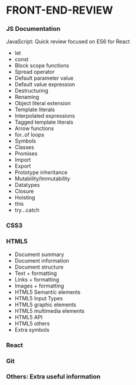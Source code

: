 # FRONT-END-REVIEW

### JS Documentation
JavaScript: Quick review focused on ES6 for React
* let
* const
* Block scope functions
* Spread operator
* Default parameter value
* Default value expression
* Destructuring
* Renaming
* Object literal extension
* Template literals
* Interpolated expressions
* Tagged template literals
* Arrow functions
* for..of loops
* Symbols
* Classes
* Promises
* Import
* Export
* Prototype inheritance
* Mutability/Immutability
* Datatypes
* Closure
* Hoisting
* this
* try...catch

### CSS3

### HTML5

* Document summary
* Document information
* Document structure
* Text + formatting
* Links + formatting
* Images + formatting
* HTML5 Semantic elements
* HTML5 Input Types
* HTML5 graphic elements
* HTML5 multimedia elements
* HTML5 API
* HTML5 others
* Extra symbols

### React

### Git

### Others: Extra useful information

